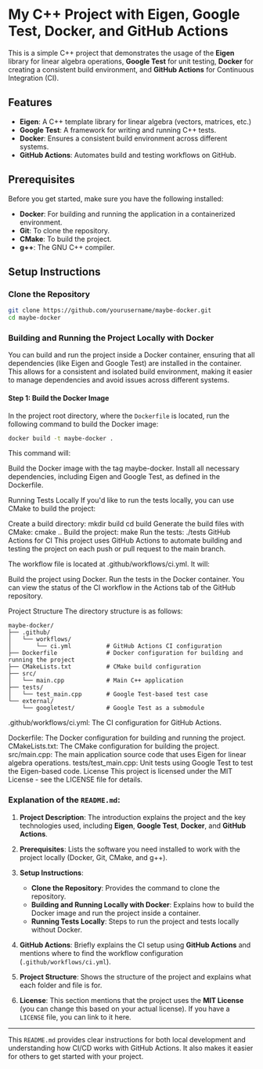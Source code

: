 # My C++ Project with Eigen, Google Test, Docker, and GitHub Actions

This is a simple C++ project that demonstrates the usage of the **Eigen** library for linear algebra operations, **Google Test** for unit testing, **Docker** for creating a consistent build environment, and **GitHub Actions** for Continuous Integration (CI). 

## Features

- **Eigen**: A C++ template library for linear algebra (vectors, matrices, etc.)
- **Google Test**: A framework for writing and running C++ tests.
- **Docker**: Ensures a consistent build environment across different systems.
- **GitHub Actions**: Automates build and testing workflows on GitHub.

## Prerequisites

Before you get started, make sure you have the following installed:

- **Docker**: For building and running the application in a containerized environment.
- **Git**: To clone the repository.
- **CMake**: To build the project.
- **g++**: The GNU C++ compiler.

## Setup Instructions

### Clone the Repository

```bash
git clone https://github.com/yourusername/maybe-docker.git
cd maybe-docker
```
### Building and Running the Project Locally with Docker

You can build and run the project inside a Docker container, ensuring that all dependencies (like Eigen and Google Test) are installed in the container. This allows for a consistent and isolated build environment, making it easier to manage dependencies and avoid issues across different systems.

#### Step 1: Build the Docker Image

In the project root directory, where the `Dockerfile` is located, run the following command to build the Docker image:

```bash
docker build -t maybe-docker .
```

This command will:

Build the Docker image with the tag maybe-docker.
Install all necessary dependencies, including Eigen and Google Test, as defined in the Dockerfile.

Running Tests Locally
If you'd like to run the tests locally, you can use CMake to build the project:

Create a build directory:
mkdir build
cd build
Generate the build files with CMake:
cmake ..
Build the project:
make
Run the tests:
./tests
GitHub Actions for CI
This project uses GitHub Actions to automate building and testing the project on each push or pull request to the main branch.

The workflow file is located at .github/workflows/ci.yml. It will:

Build the project using Docker.
Run the tests in the Docker container.
You can view the status of the CI workflow in the Actions tab of the GitHub repository.

Project Structure
The directory structure is as follows:

```
maybe-docker/
├── .github/
│   └── workflows/
│       └── ci.yml          # GitHub Actions CI configuration
├── Dockerfile              # Docker configuration for building and running the project
├── CMakeLists.txt          # CMake build configuration
├── src/
│   └── main.cpp            # Main C++ application
├── tests/
│   └── test_main.cpp       # Google Test-based test case
└── external/
    └── googletest/         # Google Test as a submodule
```
.github/workflows/ci.yml: The CI configuration for GitHub Actions.

Dockerfile: The Docker configuration for building and running the project.
CMakeLists.txt: The CMake configuration for building the project.
src/main.cpp: The main application source code that uses Eigen for linear algebra operations.
tests/test_main.cpp: Unit tests using Google Test to test the Eigen-based code.
License
This project is licensed under the MIT License - see the LICENSE file for details.


### Explanation of the `README.md`:

1. **Project Description**: The introduction explains the project and the key technologies used, including **Eigen**, **Google Test**, **Docker**, and **GitHub Actions**.

2. **Prerequisites**: Lists the software you need installed to work with the project locally (Docker, Git, CMake, and g++).

3. **Setup Instructions**:
   - **Clone the Repository**: Provides the command to clone the repository.
   - **Building and Running Locally with Docker**: Explains how to build the Docker image and run the project inside a container.
   - **Running Tests Locally**: Steps to run the project and tests locally without Docker.

4. **GitHub Actions**: Briefly explains the CI setup using **GitHub Actions** and mentions where to find the workflow configuration (`.github/workflows/ci.yml`).

5. **Project Structure**: Shows the structure of the project and explains what each folder and file is for.

6. **License**: This section mentions that the project uses the **MIT License** (you can change this based on your actual license). If you have a `LICENSE` file, you can link to it here.

---

This `README.md` provides clear instructions for both local development and understanding how CI/CD works with GitHub Actions. It also makes it easier for others to get started with your project.


